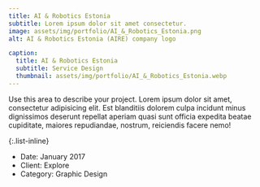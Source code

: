 ```yaml
---
title: AI & Robotics Estonia
subtitle: Lorem ipsum dolor sit amet consectetur.
image: assets/img/portfolio/AI_&_Robotics_Estonia.png
alt: AI & Robotics Estonia (AIRE) company logo

caption:
  title: AI & Robotics Estonia
  subtitle: Service Design
  thumbnail: assets/img/portfolio/AI_&_Robotics_Estonia.webp
---
```

Use this area to describe your project. Lorem ipsum dolor sit amet, consectetur adipisicing elit. Est blanditiis dolorem culpa incidunt minus dignissimos deserunt repellat aperiam quasi sunt officia expedita beatae cupiditate, maiores repudiandae, nostrum, reiciendis facere nemo!

{:.list-inline}
- Date: January 2017
- Client: Explore
- Category: Graphic Design

